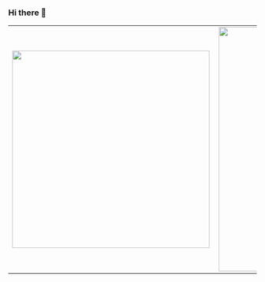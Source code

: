 ### Hi there 👋

<center>
<table>
    <tr>
        <td><img width="400px" align="left" src="https://github-readme-stats.vercel.app/api/top-langs/?username=gtiburcio&hide=html&layout=compact&theme=buefy"/></td>
        <td><img width="495px" align="left" src="https://github-readme-stats.vercel.app/api?username=gtiburcio&theme=buefy&count_private=true"/></td>
    </tr>   
</table>
</center>

<!--
**gtiburcio/gtiburcio** is a ✨ _special_ ✨ repository because its `README.md` (this file) appears on your GitHub profile.

Here are some ideas to get you started:

- 🔭 I’m currently working on ...
- 🌱 I’m currently learning ...
- 👯 I’m looking to collaborate on ...
- 🤔 I’m looking for help with ...
- 💬 Ask me about ...
- 📫 How to reach me: ...
- 😄 Pronouns: ...
- ⚡ Fun fact: ...
-->
